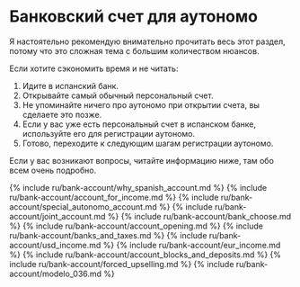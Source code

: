 # Банковский счет для аутономо

Я настоятельно рекомендую внимательно прочитать весь этот раздел, потому что это сложная тема с большим количеством
нюансов.

Если хотите сэкономить время и не читать:
1. Идите в испанский банк.
2. Открывайте самый обычный персональный счет.
3. Не упоминайте ничего про аутономо при открытии счета, вы сделаете это позже.
4. Если у вас уже есть персональный счет в испанском банке, используйте его для регистрации аутономо.
5. Готово, переходите к следующим шагам регистрации аутономо.

Если у вас возникают вопросы, читайте информацию ниже, там обо всем очень подробно.

{% include ru/bank-account/why_spanish_account.md %}
{% include ru/bank-account/account_for_income.md %}
{% include ru/bank-account/special_autonomo_account.md %}
{% include ru/bank-account/joint_account.md %}
{% include ru/bank-account/bank_choose.md %}
{% include ru/bank-account/account_opening.md %}
{% include ru/bank-account/banks_and_taxes.md %}
{% include ru/bank-account/usd_income.md %}
{% include ru/bank-account/eur_income.md %}
{% include ru/bank-account/account_blocks_and_deposits.md %}
{% include ru/bank-account/forced_upselling.md %}
{% include ru/bank-account/modelo_036.md %}
